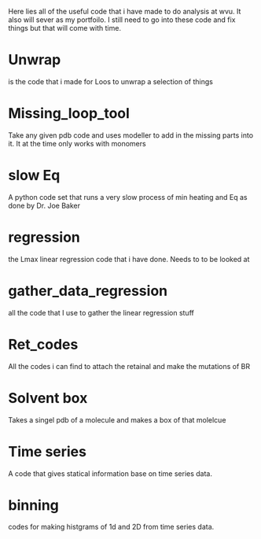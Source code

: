 Here lies all of the useful code that i have made to do analysis at wvu. It also will sever as my portfoilo. 
I still need to go into these code and fix things but that will come with time. 

# Unwrap 
is the code that i made for Loos to unwrap a selection of things 
# Missing_loop_tool
Take any given pdb code and uses modeller to add in the missing parts into it. 
It at the time only works with monomers
# slow Eq 
A python code set that runs a very slow process of min heating and Eq 
as done by Dr. Joe Baker
# regression 
the Lmax linear regression code that i have done. Needs to to be looked at 
# gather_data_regression
all the code that I use to gather the linear regression stuff 
# Ret_codes
All the codes i can find to attach the retainal and make the mutations of BR 
# Solvent box 
Takes a singel pdb of a molecule and makes a box of that molelcue
# Time series 
A code that gives statical information base on time series data. 
# binning 
codes for making histgrams of 1d and 2D from time series data.
